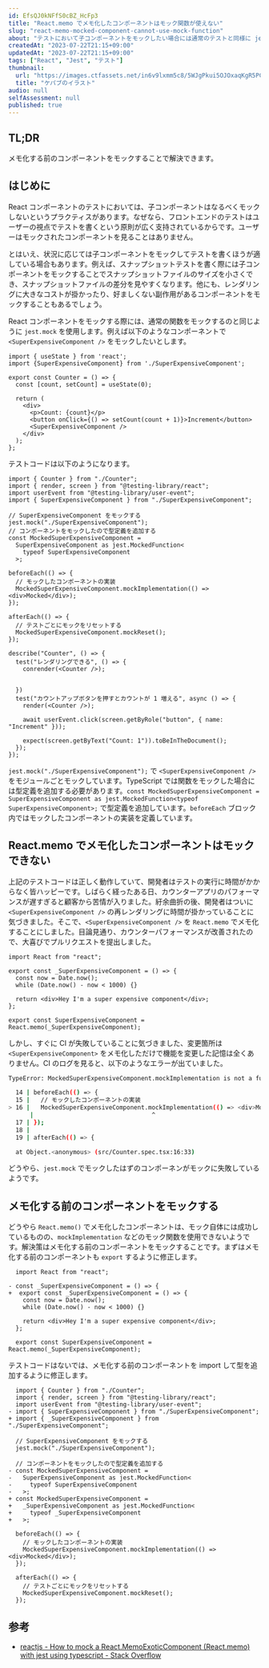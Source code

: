 ```yaml
---
id: EfsQJ0kNFfS0cBZ_HcFp3
title: "React.memo でメモ化したコンポーネントはモック関数が使えない"
slug: "react-memo-mocked-component-cannot-use-mock-function"
about: "テストにおいて子コンポーネントをモックしたい場合には通常のテストと同様に jest.mock() を使います。しかし、React.memo() でメモ化したコンポーネントはモック自体には成功するものの、mockImplementation のようなモック関数が使えません。"
createdAt: "2023-07-22T21:15+09:00"
updatedAt: "2023-07-22T21:15+09:00"
tags: ["React", "Jest", "テスト"]
thumbnail:
  url: "https://images.ctfassets.net/in6v9lxmm5c8/5WJgPkui5OJOxaqKgR5PCe/c7a7a415b8a4daf7b318b983f576f05e/food_kebab_18639.png"
  title: "ケパブのイラスト"
audio: null
selfAssessment: null
published: true
---
```

## TL;DR

メモ化する前のコンポーネントをモックすることで解決できます。

## はじめに

React コンポーネントのテストにおいては、子コンポーネントはなるべくモックしないというプラクティスがあります。なぜなら、フロントエンドのテストはユーザーの視点でテストを書くという原則が広く支持されているからです。ユーザーはモックされたコンポーネントを見ることはありません。

とはいえ、状況に応じては子コンポーネントをモックしてテストを書くほうが適している場合もあります。例えば、スナップショットテストを書く際には子コンポーネントをモックすることでスナップショットファイルのサイズを小さくでき、スナップショットファイルの差分を見やすくなります。他にも、レンダリングに大きなコストが掛かったり、好ましくない副作用があるコンポーネントをモックすることもあるでしょう。

React コンポーネントをモックする際には、通常の関数をモックするのと同じように `jest.mock` を使用します。例えば以下のようなコンポーネントで `<SuperExpensiveComponent />` をモックしたいとします。

```tsx:Counter.tsx
import { useState } from 'react';
import {SuperExpensiveComponent} from './SuperExpensiveComponent';

export const Counter = () => {
  const [count, setCount] = useState(0);

  return (
    <div>
      <p>Count: {count}</p>
      <button onClick={() => setCount(count + 1)}>Increment</button>
      <SuperExpensiveComponent />
    </div>
  );
};
```

テストコードは以下のようになります。

```tsx:Counter.test.tsx
import { Counter } from "./Counter";
import { render, screen } from "@testing-library/react";
import userEvent from "@testing-library/user-event";
import { SuperExpensiveComponent } from "./SuperExpensiveComponent";

// SuperExpensiveComponent をモックする
jest.mock("./SuperExpensiveComponent");
// コンポーネントをモックしたので型定義を追加する
const MockedSuperExpensiveComponent =
  SuperExpensiveComponent as jest.MockedFunction<
    typeof SuperExpensiveComponent
  >;

beforeEach(() => {
  // モックしたコンポーネントの実装
  MockedSuperExpensiveComponent.mockImplementation(() => <div>Mocked</div>);
});

afterEach(() => {
  // テストごとにモックをリセットする
  MockedSuperExpensiveComponent.mockReset();
});

describe("Counter", () => {
  test("レンダリングできる", () => {
    conrender(<Counter />);


  })
  test("カウントアップボタンを押すとカウントが 1 増える", async () => {
    render(<Counter />);

    await userEvent.click(screen.getByRole("button", { name: "Increment" }));

    expect(screen.getByText("Count: 1")).toBeInTheDocument();
  });
});
```

`jest.mock("./SuperExpensiveComponent");` で `<SuperExpensiveComponent />` をモジュールごとモックしています。TypeScript では関数をモックした場合には型定義を追加する必要があります。`const MockedSuperExpensiveComponent = SuperExpensiveComponent as jest.MockedFunction<typeof SuperExpensiveComponent>;` で型定義を追加しています。`beforeEach` ブロック内ではモックしたコンポーネントの実装を定義しています。

## React.memo でメモ化したコンポーネントはモックできない

上記のテストコードは正しく動作していて、開発者はテストの実行に時間がかからなく皆ハッピーです。しばらく経ったある日、カウンターアプリのパフォーマンスが遅すぎると顧客から苦情が入りました。紆余曲折の後、開発者はついに `<SuperExpensiveComponent />` の再レンダリングに時間が掛かっていることに気づきました。そこで、`<SuperExpensiveComponent />` を `React.memo` でメモ化することにしました。目論見通り、カウンターパフォーマンスが改善されたので、大喜びでプルリクエストを提出しました。

```tsx:SuperExpensiveComponent.tsx
import React from "react";

export const _SuperExpensiveComponent = () => {
  const now = Date.now();
  while (Date.now() - now < 1000) {}

  return <div>Hey I'm a super expensive component</div>;
};

export const SuperExpensiveComponent = React.memo(_SuperExpensiveComponent);
```

しかし、すぐに CI が失敗していることに気づきました、変更箇所は `<SuperExpensiveComponent>` をメモ化しただけで機能を変更した記憶は全くありません。CI のログを見ると、以下のようなエラーが出ていました。

```sh
TypeError: MockedSuperExpensiveComponent.mockImplementation is not a function

  14 | beforeEach(() => {
  15 |   // モックしたコンポーネントの実装
> 16 |   MockedSuperExpensiveComponent.mockImplementation(() => <div>Mocked</div>);
      |                                 ^
  17 | });
  18 |
  19 | afterEach(() => {

  at Object.<anonymous> (src/Counter.spec.tsx:16:33)
```

どうやら、`jest.mock` でモックしたはずのコンポーネンがモックに失敗しているようです。

## メモ化する前のコンポーネントをモックする

どうやら `React.memo()` でメモ化したコンポーネントは、モック自体には成功しているものの、`mockImplementation` などのモック関数を使用できないようです。解決策はメモ化する前のコンポーネントをモックすることです。まずはメモ化する前のコンポーネントも `export` するように修正します。

```diff:SuperExpensiveComponent.tsx
  import React from "react";

- const _SuperExpensiveComponent = () => {
+  export const _SuperExpensiveComponent = () => {
    const now = Date.now();
    while (Date.now() - now < 1000) {}

    return <div>Hey I'm a super expensive component</div>;
  };

  export const SuperExpensiveComponent = React.memo(_SuperExpensiveComponent);
```

テストコードはないでは、メモ化する前のコンポーネントを import して型を追加するように修正します。

```diff:Counter.test.tsx
  import { Counter } from "./Counter";
  import { render, screen } from "@testing-library/react";
  import userEvent from "@testing-library/user-event";
- import { SuperExpensiveComponent } from "./SuperExpensiveComponent";
+ import { _SuperExpensiveComponent } from "./SuperExpensiveComponent";

  // SuperExpensiveComponent をモックする
  jest.mock("./SuperExpensiveComponent");

  // コンポーネントをモックしたので型定義を追加する
- const MockedSuperExpensiveComponent =
-   SuperExpensiveComponent as jest.MockedFunction<
-     typeof SuperExpensiveComponent
-   >;
+ const MockedSuperExpensiveComponent = 
+   _SuperExpensiveComponent as jest.MockedFunction<
+     typeof _SuperExpensiveComponent
+   >;

  beforeEach(() => {
    // モックしたコンポーネントの実装
    MockedSuperExpensiveComponent.mockImplementation(() => <div>Mocked</div>);
  });

  afterEach(() => {
    // テストごとにモックをリセットする
    MockedSuperExpensiveComponent.mockReset();
  });
```

## 参考

- [reactjs - How to mock a React.MemoExoticComponent (React.memo) with jest using typescript - Stack Overflow](https://stackoverflow.com/questions/70798843/how-to-mock-a-react-memoexoticcomponent-react-memo-with-jest-using-typescript)
